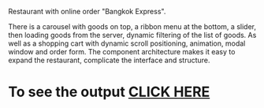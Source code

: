 
Restaurant with online order "Bangkok Express".

There is a carousel with goods on top, a ribbon menu at the bottom, a slider, then loading goods from the server, dynamic filtering of the list of goods.
As well as a shopping cart with dynamic scroll positioning, animation, modal window and order form.
The component architecture makes it easy to expand the restaurant, complicate the interface and structure.

# To see the output [CLICK HERE](https://nikolaitsykin.github.io/github.io/BangkokExpress/)


